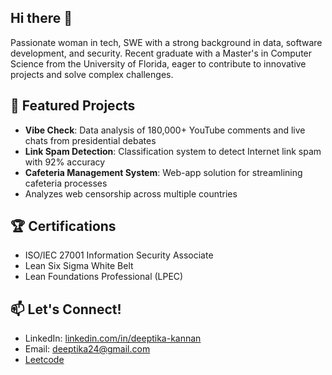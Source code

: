 ## Hi there 👋

Passionate woman in tech, SWE with a strong background in data, software development, and security. Recent graduate with a Master's in Computer Science from the University of Florida, eager to contribute to innovative projects and solve complex challenges.

## 🚀 Featured Projects

- **Vibe Check**: Data analysis of 180,000+ YouTube comments and live chats from presidential debates
- **Link Spam Detection**: Classification system to detect Internet link spam with 92% accuracy
- **Cafeteria Management System**: Web-app solution for streamlining cafeteria processes
- Analyzes web censorship across multiple countries

## 🏆 Certifications

- ISO/IEC 27001 Information Security Associate
- Lean Six Sigma White Belt
- Lean Foundations Professional (LPEC)

## 📫 Let's Connect!

- LinkedIn: [linkedin.com/in/deeptika-kannan](https://linkedin.com/in/deeptika-kannan)
- Email: [deeptika24@gmail.com](deeptika24@gmail.com)
- [Leetcode](https://leetcode.com/u/deepsri1905/)

